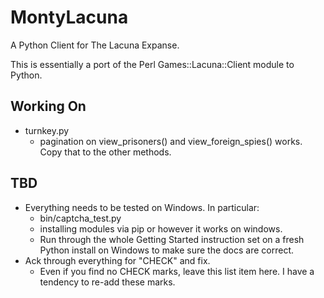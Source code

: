 MontyLacuna
===========

A Python Client for The Lacuna Expanse.

This is essentially a port of the Perl Games::Lacuna::Client module to Python.  

## Working On
- turnkey.py
    - pagination on view_prisoners() and view_foreign_spies() works.  Copy that to the 
      other methods.

## TBD
- Everything needs to be tested on Windows.  In particular:
  - bin/captcha_test.py
  - installing modules via pip or however it works on windows.
  - Run through the whole Getting Started instruction set on a fresh Python install on 
    Windows to make sure the docs are correct.
- Ack through everything for "CHECK" and fix.
  - Even if you find no CHECK marks, leave this list item here.  I have a tendency to 
    re-add these marks.

